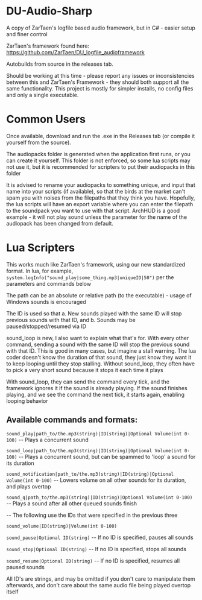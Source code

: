 # DU-Audio-Sharp
A copy of ZarTaen's logfile based audio framework, but in C# - easier setup and finer control

ZarTaen's framework found here: https://github.com/ZarTaen/DU_logfile_audioframework


Autobuilds from source in the releases tab.

Should be working at this time - please report any issues or inconsistencies between this and ZarTaen's Framework - they should both support all the same functionality.  This project is mostly for simpler installs, no config files and only a single executable.

# Common Users
Once available, download and run the .exe in the Releases tab (or compile it yourself from the source).

The audiopacks folder is generated when the application first runs, or you can create it yourself.  This folder is not enforced, so some lua scripts may not use it, but it is recommended for scripters to put their audiopacks in this folder

It is advised to rename your audiopacks to something unique, and input that name into your scripts (if available), so that the birds at the market can't spam you with noises from the filepaths that they think you have.  Hopefully, the lua scripts will have an export variable where you can enter the filepath to the soundpack you want to use with that script.  ArchHUD is a good example - it will not play sound unless the parameter for the name of the audiopack has been changed from default.


# Lua Scripters
This works much like ZarTaen's framework, using our new standardized format.  In lua, for example, `system.logInfo("sound_play|some_thing.mp3|uniqueID|50")` per the parameters and commands below

The path can be an absolute or relative path (to the executable) - usage of Windows sounds is encouraged

The ID is used so that a. New sounds played with the same ID will stop previous sounds with that ID, and b. Sounds may be paused/stopped/resumed via ID


sound_loop is new, I also want to explain what that's for.  With every other command, sending a sound with the same ID will stop the previous sound with that ID.  This is good in many cases, but imagine a stall warning.  The lua coder doesn't know the duration of that sound, they just know they want it to keep looping until they stop stalling.  Without sound_loop, they often have to pick a very short sound because it stops it each time it plays

With sound_loop, they can send the command every tick, and the framework ignores it if the sound is already playing.  If the sound finishes playing, and we see the command the next tick, it starts again, enabling looping behavior

## Available commands and formats:

`sound_play|path_to/the.mp3(string)|ID(string)|Optional Volume(int 0-100)` -- Plays a concurrent sound

`sound_loop|path_to/the.mp3(string)|ID(string)|Optional Volume(int 0-100)` -- Plays a concurrent sound, but can be spammed to 'loop' a sound for its duration

`sound_notification|path_to/the.mp3(string)|ID(string)|Optional Volume(int 0-100)` -- Lowers volume on all other sounds for its duration, and plays overtop

`sound_q|path_to/the.mp3(string)|ID(string)|Optional Volume(int 0-100)` -- Plays a sound after all other queued sounds finish

-- The following use the IDs that were specified in the previous three

`sound_volume|ID(string)|Volume(int 0-100)`

`sound_pause|Optional ID(string)` -- If no ID is specified, pauses all sounds

`sound_stop|Optional ID(string)` -- If no ID is specified, stops all sounds

`sound_resume|Optional ID(string)` -- If no ID is specified, resumes all paused sounds


All ID's are strings, and may be omitted if you don't care to manipulate them afterwards, and don't care about the same audio file being played overtop itself
